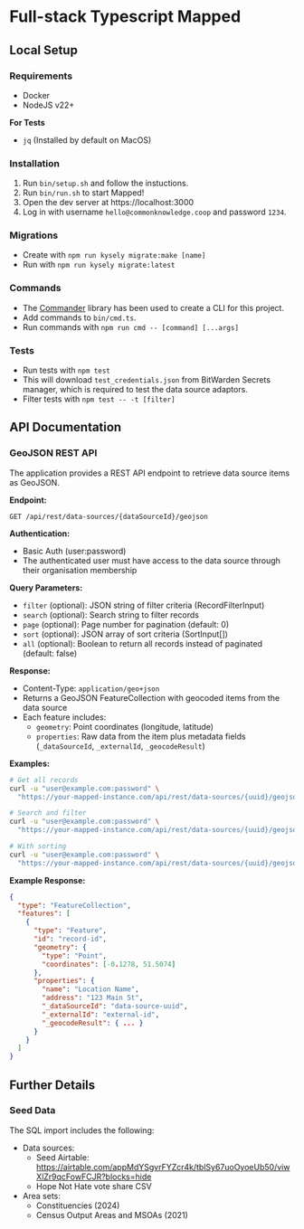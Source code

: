 # Full-stack Typescript Mapped

## Local Setup

### Requirements

- Docker
- NodeJS v22+

**For Tests**

- `jq` (Installed by default on MacOS)

### Installation

1. Run `bin/setup.sh` and follow the instuctions.
2. Run `bin/run.sh` to start Mapped!
3. Open the dev server at https://localhost:3000
4. Log in with username `hello@commonknowledge.coop` and password `1234`.

### Migrations

- Create with `npm run kysely migrate:make [name]`
- Run with `npm run kysely migrate:latest`

### Commands

- The [Commander](https://www.npmjs.com/package/commander) library has been used to create a CLI for this project.
- Add commands to `bin/cmd.ts`.
- Run commands with `npm run cmd -- [command] [...args]`

### Tests

- Run tests with `npm test`
- This will download `test_credentials.json` from BitWarden Secrets manager, which is required to test the data source adaptors.
- Filter tests with `npm test -- -t [filter]`

## API Documentation

### GeoJSON REST API

The application provides a REST API endpoint to retrieve data source items as GeoJSON.

**Endpoint:**
```
GET /api/rest/data-sources/{dataSourceId}/geojson
```

**Authentication:**
- Basic Auth (user:password)
- The authenticated user must have access to the data source through their organisation membership

**Query Parameters:**
- `filter` (optional): JSON string of filter criteria (RecordFilterInput)
- `search` (optional): Search string to filter records
- `page` (optional): Page number for pagination (default: 0)
- `sort` (optional): JSON array of sort criteria (SortInput[])
- `all` (optional): Boolean to return all records instead of paginated (default: false)

**Response:**
- Content-Type: `application/geo+json`
- Returns a GeoJSON FeatureCollection with geocoded items from the data source
- Each feature includes:
  - `geometry`: Point coordinates (longitude, latitude)
  - `properties`: Raw data from the item plus metadata fields (`_dataSourceId`, `_externalId`, `_geocodeResult`)

**Examples:**
```bash
# Get all records
curl -u "user@example.com:password" \
  "https://your-mapped-instance.com/api/rest/data-sources/{uuid}/geojson?all=true"

# Search and filter
curl -u "user@example.com:password" \
  "https://your-mapped-instance.com/api/rest/data-sources/{uuid}/geojson?search=london&page=0"

# With sorting
curl -u "user@example.com:password" \
  "https://your-mapped-instance.com/api/rest/data-sources/{uuid}/geojson?sort=%5B%7B%22name%22%3A%22name%22%2C%22desc%22%3Afalse%7D%5D"
```

**Example Response:**
```json
{
  "type": "FeatureCollection",
  "features": [
    {
      "type": "Feature",
      "id": "record-id",
      "geometry": {
        "type": "Point",
        "coordinates": [-0.1278, 51.5074]
      },
      "properties": {
        "name": "Location Name",
        "address": "123 Main St",
        "_dataSourceId": "data-source-uuid",
        "_externalId": "external-id",
        "_geocodeResult": { ... }
      }
    }
  ]
}
```

## Further Details

### Seed Data

The SQL import includes the following:

- Data sources:
  - Seed Airtable: https://airtable.com/appMdYSgvrFYZcr4k/tblSy67uoOyoeUb50/viwXlZr9qcFowFCJR?blocks=hide
  - Hope Not Hate vote share CSV
- Area sets:
  - Constituencies (2024)
  - Census Output Areas and MSOAs (2021)
